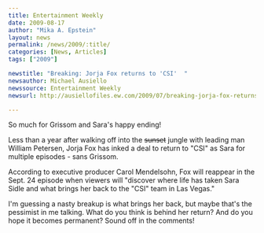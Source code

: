 ```yaml
---
title: Entertainment Weekly
date: 2009-08-17
author: "Mika A. Epstein"
layout: news
permalink: /news/2009/:title/
categories: [News, Articles]
tags: ["2009"]

newstitle: "Breaking: Jorja Fox returns to 'CSI'  "
newsauthor: Michael Ausiello
newssource: Entertainment Weekly
newsurl: http://ausiellofiles.ew.com/2009/07/breaking-jorja-fox-returns-to-csi.html

---
```


So much for Grissom and Sara's happy ending!

Less than a year after walking off into the ~~sunset~~ jungle with leading man William Petersen, Jorja Fox has inked a deal to return to "CSI" as Sara for multiple episodes - sans Grissom.

According to executive producer Carol Mendelsohn, Fox will reappear in the Sept. 24 episode when viewers will "discover where life has taken Sara Sidle and what brings her back to the "CSI" team in Las Vegas."

I'm guessing a nasty breakup is what brings her back, but maybe that's the pessimist in me talking. What do you think is behind her return? And do you hope it becomes permanent? Sound off in the comments!
